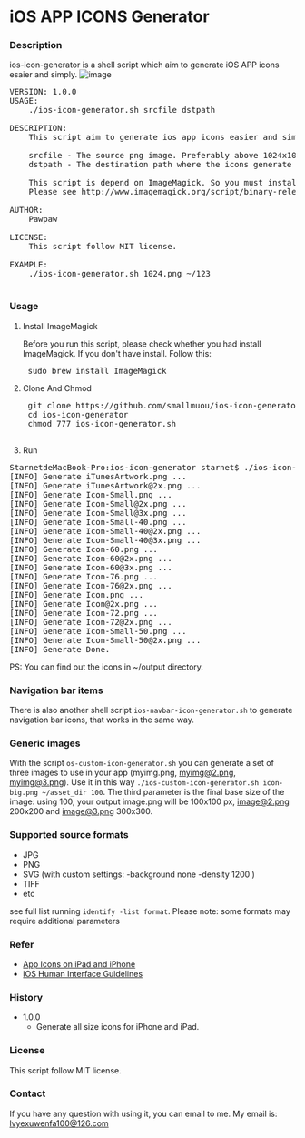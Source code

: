 # iOS APP ICONS Generator

### Description
ios-icon-generator is a shell script which aim to generate iOS APP icons esaier and simply.
![image](https://github.com/smallmuou/ios-icon-generator/blob/master/ios-icon-generator.gif)
<pre>
VERSION: 1.0.0
USAGE:
    ./ios-icon-generator.sh srcfile dstpath

DESCRIPTION:
    This script aim to generate ios app icons easier and simply.

    srcfile - The source png image. Preferably above 1024x1024
    dstpath - The destination path where the icons generate to.

    This script is depend on ImageMagick. So you must install ImageMagick first
    Please see http://www.imagemagick.org/script/binary-releases.php for installation instructions

AUTHOR:
    Pawpaw<lvyexuwenfa100@126.com>

LICENSE:
    This script follow MIT license.

EXAMPLE:
    ./ios-icon-generator.sh 1024.png ~/123

</pre>

### Usage
1. Install ImageMagick
	
	Before you run this script, please check whether you had install ImageMagick. If you don't have install. Follow this:
	<pre>
	sudo brew install ImageMagick</pre>

2. Clone And Chmod
	<pre>
	git clone https://github.com/smallmuou/ios-icon-generator
	cd ios-icon-generator
	chmod 777 ios-icon-generator.sh
	</pre>
3. Run
<pre>
StarnetdeMacBook-Pro:ios-icon-generator starnet$ ./ios-icon-generator.sh ~/Downloads/1024.png ~/output
[INFO] Generate iTunesArtwork.png ...
[INFO] Generate iTunesArtwork@2x.png ...
[INFO] Generate Icon-Small.png ...
[INFO] Generate Icon-Small@2x.png ...
[INFO] Generate Icon-Small@3x.png ...
[INFO] Generate Icon-Small-40.png ...
[INFO] Generate Icon-Small-40@2x.png ...
[INFO] Generate Icon-Small-40@3x.png ...
[INFO] Generate Icon-60.png ...
[INFO] Generate Icon-60@2x.png ...
[INFO] Generate Icon-60@3x.png ...
[INFO] Generate Icon-76.png ...
[INFO] Generate Icon-76@2x.png ...
[INFO] Generate Icon.png ...
[INFO] Generate Icon@2x.png ...
[INFO] Generate Icon-72.png ...
[INFO] Generate Icon-72@2x.png ...
[INFO] Generate Icon-Small-50.png ...
[INFO] Generate Icon-Small-50@2x.png ...
[INFO] Generate Done.
</pre>
PS: You can find out the icons in ~/output directory.

### Navigation bar items
There is also another shell script `ios-navbar-icon-generator.sh` to generate navigation bar icons, that works in the same way.

### Generic images
With the script `os-custom-icon-generator.sh` you can generate a set of three images to use in your app (myimg.png, myimg@2.png, myimg@3.png).
Use it in this way `./ios-custom-icon-generator.sh icon-big.png ~/asset_dir 100`. The third parameter is the final base size of the image: using 100, your output image.png will be 100x100 px, image@2.png 200x200 and image@3.png 300x300.

### Supported source formats

* JPG
* PNG
* SVG (with custom settings: -background none -density 1200 )
* TIFF
* etc

see full list running `identify -list format`. Please note: some formats may require additional parameters


### Refer
* [App Icons on iPad and iPhone](https://developer.apple.com/library/ios/qa/qa1686/_index.html)
* [iOS Human Interface Guidelines](https://developer.apple.com/library/prerelease/ios/documentation/UserExperience/Conceptual/MobileHIG/IconMatrix.html#//apple_ref/doc/uid/TP40006556-CH27-SW1)
	
### History
* 1.0.0
	* Generate all size icons for iPhone and iPad.

### License
This script follow MIT license.

### Contact
If you have any question with using it, you can email to me. My email is: lvyexuwenfa100@126.com
